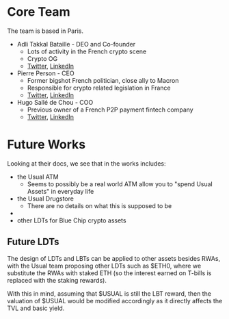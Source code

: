 # Core Team

The team is based in Paris.

- Adli Takkal Bataille - DEO and Co-founder
	- Lots of activity in the French crypto scene
	- Crypto OG
	- [Twitter](https://twitter.com/AdliTB), [LinkedIn](https://www.linkedin.com/in/adlitb/?originalSubdomain=fr)
- Pierre Person - CEO
	- Former bigshot French politician, close ally to Macron
	- Responsible for crypto related legislation in France
	- [Twitter](https://twitter.com/pierr_person?lang=en), [LinkedIn](https://www.linkedin.com/in/pierre-person/)
- Hugo Sallé de Chou - COO
	- Previous owner of a French P2P payment fintech company
	- [Twitter](https://twitter.com/hugosdc), [LinkedIn](https://www.linkedin.com/in/hugosalledechou/?originalSubdomain=fr)

# Future Works

Looking at their docs, we see that in the works includes:
- the Usual ATM
	- Seems to possibly be a real world ATM allow you to "spend Usual Assets" in everyday life
- the Usual Drugstore
	- There are no details on what this is supposed to be
- 
- other LDTs for Blue Chip crypto assets
## Future LDTs

The design of LDTs and LBTs can be applied to other assets besides RWAs, with the Usual team proposing other LDTs such as $ETH0, where we substitute the RWAs with staked ETH (so the interest earned on T-bills is replaced with the staking rewards).

With this in mind, assuming that $USUAL is still the LBT reward, then the valuation of $USUAL would be modified accordingly as it directly affects the TVL and basic yield.

